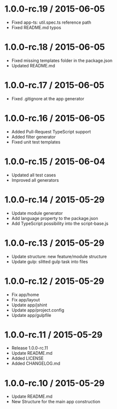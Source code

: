 1.0.0-rc.19 / 2015-06-05
==================

  * Fixed app-ts: util.spec.ts reference path
  * Fixed README.md typos
  
1.0.0-rc.18 / 2015-06-05
==================

  * Fixed missing templates folder in the package.json
  * Updated README.md
  
1.0.0-rc.17 / 2015-06-05
==================

  * Fixed .gitignore at the app generator
  
1.0.0-rc.16 / 2015-06-05
==================

  * Added Pull-Request TypeScript support
  * Added filter generator
  * Fixed unit test templates

1.0.0-rc.15 / 2015-06-04
==================

  * Updated all test cases
  * Improved all generators
  
1.0.0-rc.14 / 2015-05-29
==================

  * Update module generator
  * Add language property to the package.json
  * Add TypeScript possibility into the script-base.js
  
1.0.0-rc.13 / 2015-05-29
==================

  * Update structure: new feature/module structure
  * Update gulp: slitted gulp task into files

  
1.0.0-rc.12 / 2015-05-29
==================

  * Fix app/home
  * Fix app/layout
  * Update app/jshint
  * Update app/project.config
  * Update app/gulpfile
  
  
  1.0.0-rc.11 / 2015-05-29
==================

  * Release 1.0.0-rc.11
  * Update README.md
  * Added LICENSE
  * Added CHANGELOG.md
  
1.0.0-rc.10 / 2015-05-29
==================

  * Update README.md
  * New Structure for the main app construction
